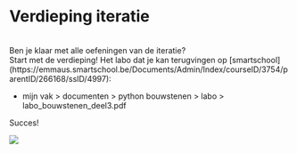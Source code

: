 # Verdieping iteratie

<br>
Ben je klaar met alle oefeningen van de iteratie? <br>
Start met de verdieping! Het labo dat je kan terugvingen  op [smartschool](https://emmaus.smartschool.be/Documents/Admin/Index/courseID/3754/parentID/266168/ssID/4997):
<ul><li>mijn vak > documenten > python bouwstenen > labo > labo_bouwstenen_deel3.pdf</li></ul>

Succes!

<img src="https://dodona.ugent.be/nl/repositories/42/public/loops1.jpg/">
